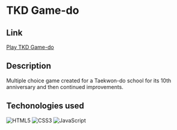 # TKD Game-do
## Link
[Play TKD Game-do](https://meneghiniornella.github.io/tkd-gamedo/)

## Description
Multiple choice game created for a Taekwon-do school for its 10th anniversary and then continued improvements.

## Techonologies used
![HTML5](https://img.shields.io/badge/html5-%23E34F26.svg?style=for-the-badge&logo=html5&logoColor=white)
![CSS3](https://img.shields.io/badge/css3-%231572B6.svg?style=for-the-badge&logo=css3&logoColor=white)
![JavaScript](https://img.shields.io/badge/javascript-%23157226.svg?style=for-the-badge&logo=javascript&logoColor=%white)